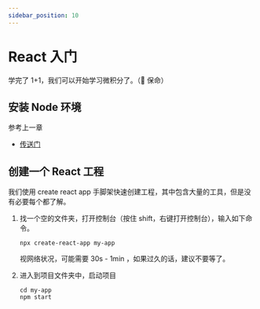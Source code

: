 ```yaml
---
sidebar_position: 10
---
```


# React 入门

学完了 1+1，我们可以开始学习微积分了。（🐶 保命）

## 安装 Node 环境

参考上一章

- [传送门](https://idealjs.github.io/stack/docs/post-8#%E6%9C%AC%E5%9C%B0%E6%9E%84%E5%BB%BA%E7%8E%AF%E5%A2%83%E6%90%AD%E5%BB%BA)

## 创建一个 React 工程

我们使用 create react app 手脚架快速创建工程，其中包含大量的工具，但是没有必要每个都了解。

1. 找一个空的文件夹，打开控制台（按住 shift，右键打开控制台），输入如下命令。

   ```
   npx create-react-app my-app
   ```

   视网络状况，可能需要 30s - 1min ，如果过久的话，建议不要等了。

2. 进入到项目文件夹中，启动项目

   ```
   cd my-app
   npm start
   ```
